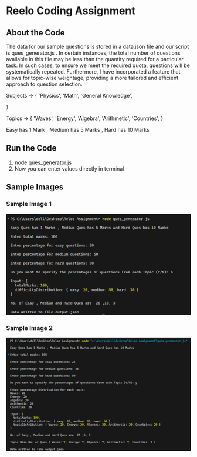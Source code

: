 # Reelo Coding Assignment

## About the Code

The data for our sample questions is stored in a data.json file and our script is ques_generator.js . In certain instances, the total number of questions available in this file may be less than the quantity required for a particular task. In such cases, to ensure we meet the required quota, questions will be systematically repeated. Furthermore, I have incorporated a feature that allows for topic-wise weightage, providing a more tailored and efficient approach to question selection.


Subjects  -> {
  'Physics',
  'Math',
  'General Knowledge',
  
}

Topics -> {
  'Waves',
  'Energy',
  'Algebra',
  'Arithmetic',
  'Countries',
}

Easy has 1 Mark , Medium has 5 Marks , Hard has 10 Marks


## Run the Code

1. node ques_generator.js  
2. Now you can enter values directly in terminal 

## Sample Images 


### Sample Image 1
![Sample Image1](https://raw.githubusercontent.com/a7coder/Reelo-Assignment/main/Screenshots/sample_input1.jpg)

### Sample Image 2
![Sample Image2](https://raw.githubusercontent.com/a7coder/Reelo-Assignment/main/Screenshots/sample_input2.jpg)
